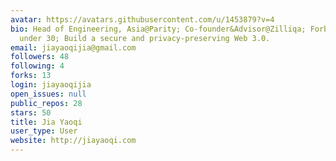 ```yaml
---
avatar: https://avatars.githubusercontent.com/u/1453879?v=4
bio: Head of Engineering, Asia@Parity; Co-founder&Advisor@Zilliqa; Forbes Asia 30
  under 30; Build a secure and privacy-preserving Web 3.0.
email: jiayaoqijia@gmail.com
followers: 48
following: 4
forks: 13
login: jiayaoqijia
open_issues: null
public_repos: 28
stars: 50
title: Jia Yaoqi
user_type: User
website: http://jiayaoqi.com
---
```

